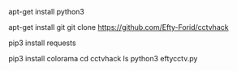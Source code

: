 apt-get install python3

apt-get install git
git clone 
https://github.com/Efty-Forid/cctvhack


pip3 install requests

pip3 install colorama
cd cctvhack
ls 
python3 eftycctv.py
